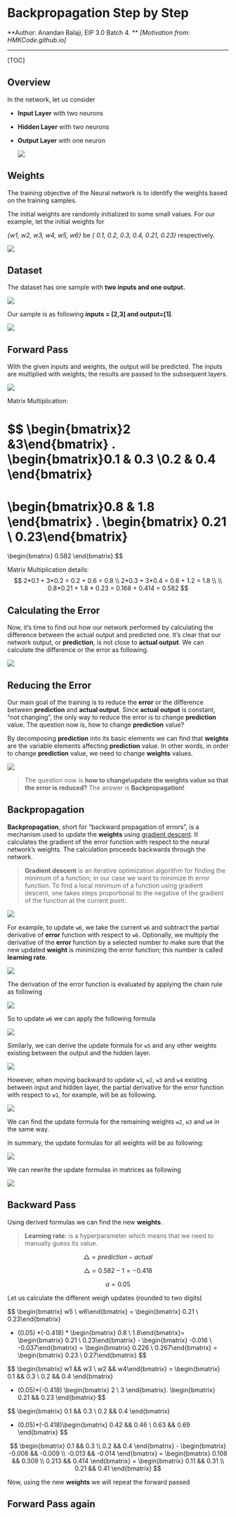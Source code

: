 # Backpropagation Step by Step

**Author: Anandan Balaji, EIP 3.0 Batch 4. **        		                *[Motivation from: HMKCode.github.io]*

***



[TOC]

 ## Overview

In the network, let us consider

* **Input Layer** with two neurons

* **Hidden Layer** with two neurons

* **Output Layer** with one neuron

  ![](https://github.com/abalaji-blr/Projects/blob/master/QuickReference/Images/nn.png?raw=true)

  

## Weights

The training objective of the Neural network is to identify the weights based on the training samples.

The initial weights are randomly initialized to some small values. For our example, let the initial weights for

*{w1, w2, w3, w4, w5, w6}* be *{ 0.1, 0.2, 0.3, 0.4, 0.21, 0.23}* respectively.

![](https://github.com/abalaji-blr/Projects/blob/master/QuickReference/Images/nn_weights.png?raw=true)



## Dataset

The dataset has one sample with **two inputs and one output.**

![](https://github.com/abalaji-blr/Projects/blob/master/QuickReference/Images/nn_dataset.png?raw=true)

Our sample is as following **inputs = [2,3] and output=[1]**.

![](https://github.com/abalaji-blr/Projects/blob/master/QuickReference/Images/nn_sample.png?raw=true)

 ## Forward Pass

With the given inputs and weights, the output will be predicted. The inputs are multiplied with weights; the results are passed to the subsequent layers.

![](https://github.com/abalaji-blr/Projects/blob/master/QuickReference/Images/nn_forward.png?raw=true)

Matrix Multiplication:

$$
\begin{bmatrix}2 &3\end{bmatrix} . 
\begin{bmatrix}0.1 & 0.3 \\0.2 & 0.4 \end{bmatrix}
=
\begin{bmatrix}0.8 & 1.8 \end{bmatrix} .
\begin{bmatrix} 0.21 \\ 0.23\end{bmatrix} 
=
\begin{bmatrix} 0.582 \end{bmatrix}
$$

Matrix Multiplication details:
$$
2*0.1 + 3*0.2 = 0.2 + 0.6 = 0.8 \\
2*0.3 + 3*0.4 = 0.6 + 1.2 = 1.8 \\
\\
0.8*0.21 + 1.8 * 0.23 = 0.168 + 0.414 = 0.582
$$

## Calculating the Error

Now, it’s time to find out how our network performed by calculating the difference between the actual output and predicted one. It’s clear that our network output, or **prediction**, is not close to **actual output**. We can calculate the difference or the error as following.

![](https://github.com/abalaji-blr/Projects/blob/master/QuickReference/Images/nn_error.png?raw=true)



## Reducing the Error

Our main goal of the training is to reduce the **error** or the difference between **prediction** and **actual output**. Since **actual output** is constant, “not changing”, the only way to reduce the error is to change **prediction** value. The question now is, how to change **prediction** value?

By decomposing **prediction** into its basic elements we can find that **weights** are the variable elements affecting **prediction** value. In other words, in order to change **prediction** value, we need to change **weights** values.

![](<http://hmkcode.github.io/images/ai/bp_prediction_elements.png>)



> The question now is **how to change\update the weights value so that the error is reduced?**
> The answer is **Backpropagation!**

## Backpropagation

**Backpropagation**, short for “backward propagation of errors”, is a mechanism used to update the **weights** using [gradient descent](https://en.wikipedia.org/wiki/Gradient_descent). It calculates the gradient of the error function with respect to the neural network’s weights. The calculation proceeds backwards through the network.

> **Gradient descent** is an iterative optimization algorithm for finding the minimum of a function; in our case we want to minimize th error function. To find a local minimum of a function using gradient descent, one takes steps proportional to the negative of the gradient of the function at the current point.

![](<http://hmkcode.github.io/images/ai/bp_update_formula.png>)

For example, to update `w6`, we take the current `w6` and subtract the partial derivative of **error** function with respect to `w6`. Optionally, we multiply the derivative of the **error** function by a selected number to make sure that the new updated **weight** is minimizing the error function; this number is called **learning rate**.

![](<http://hmkcode.github.io/images/ai/bp_w6_update.png>)

The derivation of the error function is evaluated by applying the chain rule as following

![](<http://hmkcode.github.io/images/ai/bp_error_function_partial_derivative_w6.png>)

So to update `w6` we can apply the following formula

![](<http://hmkcode.github.io/images/ai/bp_w6_update_closed_form.png>)

Similarly, we can derive the update formula for `w5` and any other weights existing between the output and the hidden layer.

![](<http://hmkcode.github.io/images/ai/bp_w5_update_closed_form.png>)

However, when moving backward to update `w1`, `w2`, `w3` and `w4` existing between input and hidden layer, the partial derivative for the error function with respect to `w1`, for example, will be as following.

![](<http://hmkcode.github.io/images/ai/bp_error_function_partial_derivative_w1.png>)

We can find the update formula for the remaining weights `w2`, `w3` and `w4` in the same way.

In summary, the update formulas for all weights will be as following:

![](<http://hmkcode.github.io/images/ai/bp_update_all_weights.png>)

We can rewrite the update formulas in matrices as following

![](<http://hmkcode.github.io/images/ai/bp_update_all_weights_matrix.png>)

## Backward Pass

Using derived formulas we can find the new **weights**.

> **Learning rate:** is a hyperparameter which means that we need to manually guess its value.

 

$$ \triangle = prediction - actual $$

$$ \triangle = 0.582 -1 = -0.418$$

$$ a  = 0.05    $$

Let us calculate the different weigh updates (rounded to two digits)


$$
\begin{bmatrix} w5 \\ w6\end{bmatrix} =
\begin{bmatrix} 0.21 \\ 0.23\end{bmatrix} 
- (0.05) *(-0.418) * \begin{bmatrix} 0.8 \\ 1.8\end{bmatrix}=
\begin{bmatrix} 0.21 \\ 0.23\end{bmatrix} -
\begin{bmatrix} -0.016 \\ -0.037\end{bmatrix} =
\begin{bmatrix} 0.226 \\ 0.267\end{bmatrix} =
\begin{bmatrix} 0.23 \\ 0.27\end{bmatrix}
$$

$$
\begin{bmatrix} w1 && w3 \\ w2 && w4\end{bmatrix} =
\begin{bmatrix} 0.1 && 0.3 \\ 0.2 && 0.4 \end{bmatrix} 
- (0.05)*(-0.418) \begin{bmatrix} 2 \\ 3 \end{bmatrix}.
   \begin{bmatrix} 0.21 && 0.23 \end{bmatrix}
$$

$$
\begin{bmatrix} 0.1 && 0.3 \\ 0.2 && 0.4 \end{bmatrix} 
- (0.05)*(-0.418)\begin{bmatrix} 0.42 && 0.46 \\ 0.63 && 0.69 \end{bmatrix}
$$


$$
\begin{bmatrix} 0.1 && 0.3 \\ 0.2 && 0.4 \end{bmatrix} -
\begin{bmatrix} -0.008 && -0.009 \\ -0.013 && -0.014 \end{bmatrix}
= \begin{bmatrix} 0.108 && 0.309 \\ 0.213 && 0.414 \end{bmatrix} 
= \begin{bmatrix} 0.11 && 0.31 \\ 0.21 && 0.41 \end{bmatrix}
$$


Now, using the new **weights** we will repeat the forward passed

## Forward Pass again

